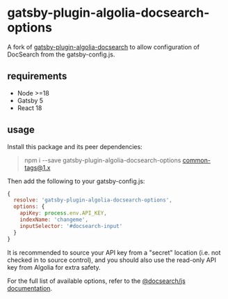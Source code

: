 # gatsby-plugin-algolia-docsearch-options

A fork of [gatsby-plugin-algolia-docsearch](https://github.com/ironstar-io/gatsby-plugin-algolia-docsearch) to allow configuration of DocSearch from the gatsby-config.js.

## requirements

- Node >=18
- Gatsby 5
- React 18

## usage

Install this package and its peer dependencies:

> npm i --save gatsby-plugin-algolia-docsearch-options common-tags@1.x

Then add the following to your gatsby-config.js:

```js
{
  resolve: 'gatsby-plugin-algolia-docsearch-options',
  options: {
    apiKey: process.env.API_KEY,
    indexName: 'changeme',
    inputSelector: '#docsearch-input'
  }
}
```

It is recommended to source your API key from a "secret" location (i.e. not checked in to source control), and you should also use the read-only API key from Algolia for extra safety.

For the full list of available options, refer to the [@docsearch/js documentation](https://docsearch.algolia.com/docs/api).
